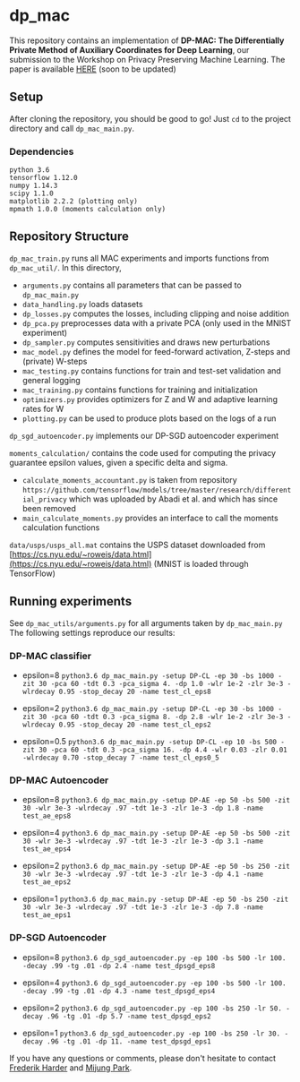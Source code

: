 # dp_mac

This repository contains an implementation of __DP-MAC: The Differentially Private Method of Auxiliary Coordinates for Deep Learning__, our submission to the Workshop on Privacy Preserving Machine Learning. The paper is available [HERE](https://ppml-workshop.github.io/ppml/papers/67.pdf) (soon to be updated)


## Setup

After cloning the repository, you should be good to go! Just `cd` to the project directory and call `dp_mac_main.py`.

### Dependencies
    python 3.6
    tensorflow 1.12.0
    numpy 1.14.3
    scipy 1.1.0
    matplotlib 2.2.2 (plotting only)
    mpmath 1.0.0 (moments calculation only)


## Repository Structure

`dp_mac_train.py` runs all MAC experiments and imports functions from `dp_mac_util/`. In this directory,
- `arguments.py` contains all parameters that can be passed to `dp_mac_main.py`
- `data_handling.py` loads datasets
- `dp_losses.py` computes the losses, including clipping and noise addition
- `dp_pca.py` preprocesses data with a private PCA (only used in the MNIST experiment)
- `dp_sampler.py` computes sensitivities and draws new perturbations
- `mac_model.py` defines the model for feed-forward activation, Z-steps and (private) W-steps
- `mac_testing.py` contains functions for train and test-set validation and general logging
- `mac_training.py` contains functions for training and initialization
- `optimizers.py` provides optimizers for Z and W and adaptive learning rates for W
- `plotting.py` can be used to produce plots based on the logs of a run

`dp_sgd_autoencoder.py` implements our DP-SGD autoencoder experiment

`moments_calculation/` contains the code used for computing the privacy guarantee epsilon values, given a specific delta and sigma.
- `calculate_moments_accountant.py` is taken from repository `https://github.com/tensorflow/models/tree/master/research/differential_privacy` which was uploaded by Abadi et al. and which has since been removed
- `main_calculate_moments.py` provides an interface to call the moments calculation functions

`data/usps/usps_all.mat` contains the USPS dataset downloaded from [https://cs.nyu.edu/~roweis/data.html](https://cs.nyu.edu/~roweis/data.html) (MNIST is loaded through TensorFlow)


## Running experiments

See `dp_mac_utils/arguments.py` for all arguments taken by `dp_mac_main.py` The following settings reproduce our results:

### DP-MAC classifier
- epsilon=8
`python3.6 dp_mac_main.py -setup DP-CL -ep 30 -bs 1000 -zit 30 -pca 60 -tdt 0.3 -pca_sigma 4. -dp 1.0 -wlr 1e-2 -zlr 3e-3 -wlrdecay 0.95 -stop_decay 20 -name test_cl_eps8`

- epsilon=2
`python3.6 dp_mac_main.py -setup DP-CL -ep 30 -bs 1000 -zit 30 -pca 60 -tdt 0.3 -pca_sigma 8. -dp 2.8 -wlr 1e-2 -zlr 3e-3 -wlrdecay 0.95 -stop_decay 20 -name test_cl_eps2`

- epsilon=0.5
`python3.6 dp_mac_main.py -setup DP-CL -ep 10 -bs 500 -zit 30 -pca 60 -tdt 0.3 -pca_sigma 16. -dp 4.4 -wlr 0.03 -zlr 0.01 -wlrdecay 0.70 -stop_decay 7 -name test_cl_eps0_5`


### DP-MAC Autoencoder
- epsilon=8
`python3.6 dp_mac_main.py -setup DP-AE -ep 50 -bs 500 -zit 30 -wlr 3e-3 -wlrdecay .97 -tdt 1e-3 -zlr 1e-3 -dp 1.8 -name test_ae_eps8`

- epsilon=4
`python3.6 dp_mac_main.py -setup DP-AE -ep 50 -bs 500 -zit 30 -wlr 3e-3 -wlrdecay .97 -tdt 1e-3 -zlr 1e-3 -dp 3.1 -name test_ae_eps4`

- epsilon=2
`python3.6 dp_mac_main.py -setup DP-AE -ep 50 -bs 250 -zit 30 -wlr 3e-3 -wlrdecay .97 -tdt 1e-3 -zlr 1e-3 -dp 4.1 -name test_ae_eps2`

- epsilon=1
`python3.6 dp_mac_main.py -setup DP-AE -ep 50 -bs 250 -zit 30 -wlr 3e-3 -wlrdecay .97 -tdt 1e-3 -zlr 1e-3 -dp 7.8 -name test_ae_eps1`


### DP-SGD Autoencoder
- epsilon=8
`python3.6 dp_sgd_autoencoder.py -ep 100 -bs 500 -lr 100. -decay .99 -tg .01 -dp 2.4 -name test_dpsgd_eps8`

- epsilon=4
`python3.6 dp_sgd_autoencoder.py -ep 100 -bs 500 -lr 100. -decay .99 -tg .01 -dp 4.3 -name test_dpsgd_eps4`

- epsilon=2
`python3.6 dp_sgd_autoencoder.py -ep 100 -bs 250 -lr 50. -decay .96 -tg .01 -dp 5.7 -name test_dpsgd_eps2`

- epsilon=1
`python3.6 dp_sgd_autoencoder.py -ep 100 -bs 250 -lr 30. -decay .96 -tg .01 -dp 11. -name test_dpsgd_eps1`


If you have any questions or comments, please don't hesitate to contact [Frederik Harder](https://ei.is.tuebingen.mpg.de/employees/fharder) and [Mijung Park](https://ei.is.mpg.de/~mpark).
